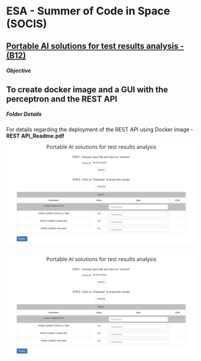 # ESA - Summer of Code in Space (SOCIS)
## [Portable AI solutions for test results analysis - (B12)](https://socis.esa.int/projects/)



##### Objective

To create docker image and a GUI with the perceptron and the REST API
---

##### Folder Details

For details regarding the deployment of the REST API using Docker image - **REST API_Readme.pdf**

![Alt text](GUI_image.png?raw=true " GUI of the Perceptron")
 

![What is this](GUI_image.png)
---
